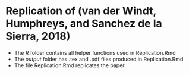 # Replication of (van der Windt, Humphreys, and Sanchez de la Sierra, 2018)

* The _R_ folder contains all helper functions used in Replication.Rmd
* The _output_ folder has .tex and .pdf files produced in Replication.Rmd
* The file Replication.Rmd replicates the paper
